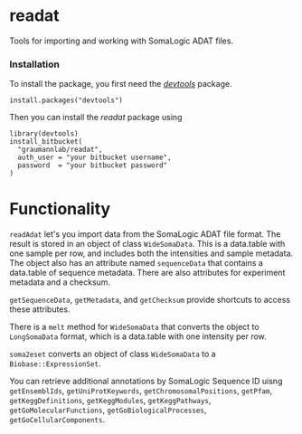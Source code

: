 # readat

Tools for importing and working with SomaLogic ADAT files.

### Installation

To install the package, you first need the 
[*devtools*](https://github.com/hadley/devtools) package.

```{r}
install.packages("devtools")
```

Then you can install the *readat* package using

```{r}
library(devtools)
install_bitbucket(
  "graumannlab/readat",
  auth_user = "your bitbucket username", 
  password  = "your bitbucket password"  
)
```

# Functionality

`readAdat` let's you import data from the SomaLogic ADAT file format.  The
result is stored in an object of class `WideSomaData`.  This is a data.table 
with one sample per row, and includes both the intensities and sample metadata.
The object also has an attribute named `sequenceData` that contains a data.table
of sequence metadata.  There are also attributes for experiment metadata and a 
checksum.

`getSequenceData`, `getMetadata`, and `getChecksum` provide shortcuts to access 
these attributes.

There is a `melt` method for `WideSomaData` that converts the object to 
`LongSomaData` format, which is a data.table with one intensity per row.

`soma2eset` converts an object of class `WideSomaData` to a 
`Biobase::ExpressionSet`.

You can retrieve additional annotations by SomaLogic Sequence ID uisng 
`getEnsemblIds`, `getUniProtKeywords`, `getChromosomalPositions`, `getPfam`, 
`getKeggDefinitions`, `getKeggModules`, `getKeggPathways`, 
`getGoMolecularFunctions`, `getGoBiologicalProcesses`, `getGoCellularComponents`.





